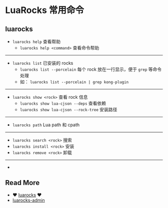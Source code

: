 # LuaRocks 常用命令



## luarocks

- `luarocks help` 查看帮助
  - `luarocks help <command>`  查看命令帮助

---

- `luarocks list` 已安装的 rocks
  - `luarocks list --porcelain` 每个 rock 放在一行显示，便于 `grep` 等命令处理
  - 如： `luarocks list --porcelain | grep kong-plugin`

---

- `luarocks show <rock>` 查看 rock 信息
  - `luarocks show lua-cjson --deps` 查看依赖
  - `luarocks show lua-cjson --rock-tree` 安装路径

---

- `luarocks path` Lua path 和 cpath

---

- `luarocks search <rock>` 搜索
- `luarocks install <rock>` 安装
- `luarocks remove <rock>` 卸载

---

- 



## Read More

- ❤ [luarocks](https://github.com/luarocks/luarocks/wiki/luarocks) ❤
- [luarocks-admin](https://github.com/luarocks/luarocks/wiki/luarocks-admin)

